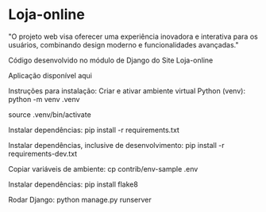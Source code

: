 # Loja-online
"O projeto web visa oferecer uma experiência inovadora e interativa para os usuários, combinando design moderno e funcionalidades avançadas."


Código desenvolvido no módulo de Django do Site Loja-online


Aplicação disponível aqui

Instruções para instalação:
Criar e ativar ambiente virtual Python (venv):
python -m venv .venv

source .venv/bin/activate

Instalar dependências:
pip install -r requirements.txt

Instalar dependências, inclusive de desenvolvimento:
pip install -r requirements-dev.txt

Copiar variáveis de ambiente:
cp contrib/env-sample .env

Instalar dependências:
pip install flake8 

Rodar Django:
python manage.py runserver

